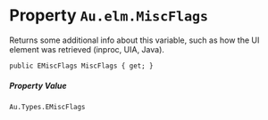 # Property `Au.elm.MiscFlags`

Returns some additional info about this variable, such as how the UI element was retrieved (inproc, UIA, Java).

```
public EMiscFlags MiscFlags { get; }
```

##### Property Value

`Au.Types.EMiscFlags`